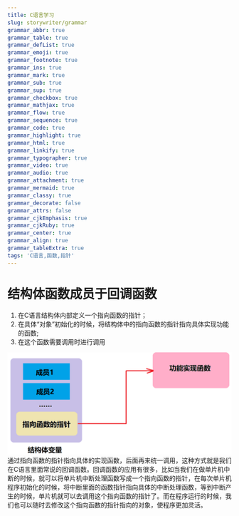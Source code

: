 ```yaml
---
title: C语言学习
slug: storywriter/grammar
grammar_abbr: true
grammar_table: true
grammar_defList: true
grammar_emoji: true
grammar_footnote: true
grammar_ins: true
grammar_mark: true
grammar_sub: true
grammar_sup: true
grammar_checkbox: true
grammar_mathjax: true
grammar_flow: true
grammar_sequence: true
grammar_code: true
grammar_highlight: true
grammar_html: true
grammar_linkify: true
grammar_typographer: true
grammar_video: true
grammar_audio: true
grammar_attachment: true
grammar_mermaid: true
grammar_classy: true
grammar_decorate: false
grammar_attrs: false
grammar_cjkEmphasis: true
grammar_cjkRuby: true
grammar_center: true
grammar_align: true
grammar_tableExtra: true
tags: 'C语言,函数,指针'
---
```

# 结构体函数成员于回调函数
1. 在C语言结构体内部定义一个指向函数的指针；
2. 在具体“对象”初始化的时候，将结构体中的指向函数的指针指向具体实现功能的函数;
3. 在这个函数需要调用时进行调用

![结构体回调函数实现](./images/1668496375664.png)
通过指向函数的指针指向具体的实现函数，后面再来统一调用，这种方式就是我们在C语言里面常说的回调函数。回调函数的应用有很多，比如当我们在做单片机中断的时候，就可以将单片机中断处理函数写成一个指向函数的指针，在每次单片机程序初始化的时候，将中断里面的函数指针指向具体的中断处理函数，等到中断产生的时候，单片机就可以去调用这个指向函数的指针了。而在程序运行的时候，我们也可以随时去修改这个指向函数的指针指向的对象，使程序更加灵活。
